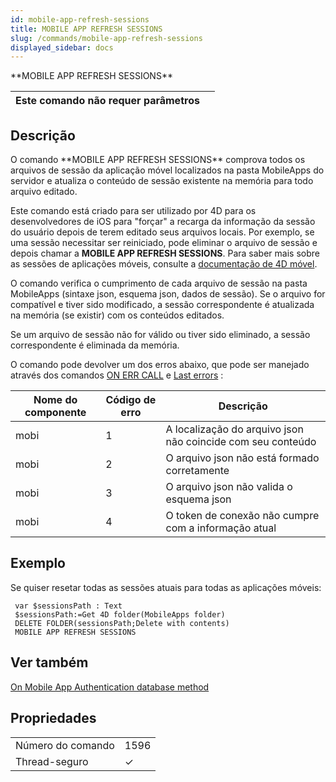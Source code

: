 ```yaml
---
id: mobile-app-refresh-sessions
title: MOBILE APP REFRESH SESSIONS
slug: /commands/mobile-app-refresh-sessions
displayed_sidebar: docs
---
```


<!--REF #_command_.MOBILE APP REFRESH SESSIONS.Syntax-->**MOBILE APP REFRESH SESSIONS**<!-- END REF-->
<!--REF #_command_.MOBILE APP REFRESH SESSIONS.Params-->
| Este comando não requer parâmetros |  |
| --- | --- |

<!-- END REF-->

## Descrição 

<!--REF #_command_.MOBILE APP REFRESH SESSIONS.Summary-->O comando **MOBILE APP REFRESH SESSIONS** comprova todos os arquivos de sessão da aplicação móvel localizados na pasta MobileApps do servidor e atualiza o conteúdo de sessão existente na memória para todo arquivo editado.<!-- END REF-->

Este comando está criado para ser utilizado por 4D para os desenvolvedores de iOS para "forçar" a recarga da informação da sessão do usuário depois de terem editado seus arquivos locais. Por exemplo, se uma sessão necessitar ser reiniciado, pode eliminar o arquivo de sessão e depois chamar a **MOBILE APP REFRESH SESSIONS**. Para saber mais sobre as sessões de aplicações móveis, consulte a [documentação de 4D móvel](https://developer.4d.com/go-mobile).

O comando verifica o cumprimento de cada arquivo de sessão na pasta MobileApps (sintaxe json, esquema json, dados de sessão). Se o arquivo for compatível e tiver sido modificado, a sessão correspondente é atualizada na memória (se existir) com os conteúdos editados.

Se um arquivo de sessão não for válido ou tiver sido eliminado, a sessão correspondente é eliminada da memória.

O comando pode devolver um dos erros abaixo, que pode ser manejado através dos comandos [ON ERR CALL](on-err-call.md) e [Last errors](../commands/last-errors.md) :

| **Nome do componente** | **Código de erro** | **Descrição**                                               |
| ---------------------- | ------------------ | ----------------------------------------------------------- |
| mobi                   | 1                  | A localização do arquivo json não coincide com seu conteúdo |
| mobi                   | 2                  | O arquivo json não está formado corretamente                |
| mobi                   | 3                  | O arquivo json não valida o esquema json                    |
| mobi                   | 4                  | O token de conexão não cumpre com a informação atual        |

## Exemplo 

Se quiser resetar todas as sessões atuais para todas as aplicações móveis:

```4d
 var $sessionsPath : Text
 $sessionsPath:=Get 4D folder(MobileApps folder)
 DELETE FOLDER(sessionsPath;Delete with contents)
 MOBILE APP REFRESH SESSIONS
```

## Ver também 

[On Mobile App Authentication database method](on-mobile-app-authentication-database-method.md)  

## Propriedades

|  |  |
| --- | --- |
| Número do comando | 1596 |
| Thread-seguro | &check; |


